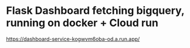 # Flask Dashboard fetching bigquery, running on docker + Cloud run

https://dashboard-service-kogwvm6oba-od.a.run.app/